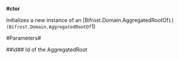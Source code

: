 **#ctor**

Initializes a new instance of an [Bifrost.Domain.AggregatedRootOf`1](Bifrost.Domain.AggregatedRootOf`1)

#Parameters#


##id##
Id of the AggregatedRoot
